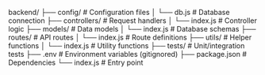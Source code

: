 backend/
├── config/              # Configuration files
│   └── db.js            # Database connection
├── controllers/         # Request handlers
│   └── index.js         # Controller logic
├── models/              # Data models
│   └── index.js         # Database schemas
├── routes/              # API routes
│   └── index.js         # Route definitions
├── utils/               # Helper functions
│   └── index.js         # Utility functions
├── tests/               # Unit/integration tests
├── .env                 # Environment variables (gitignored)
├── package.json         # Dependencies
└── index.js             # Entry point